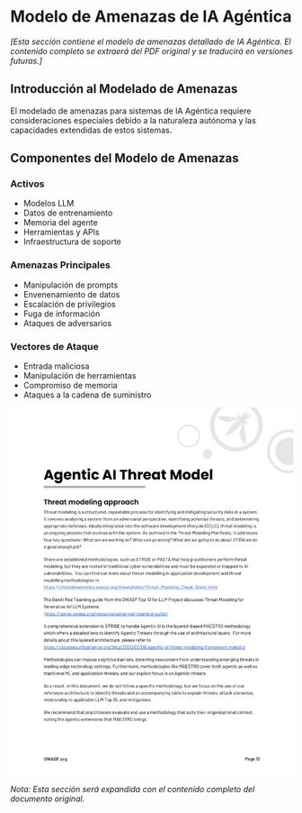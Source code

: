 # Modelo de Amenazas de IA Agéntica

*[Esta sección contiene el modelo de amenazas detallado de IA Agéntica. El contenido completo se extraerá del PDF original y se traducirá en versiones futuras.]*

## Introducción al Modelado de Amenazas

El modelado de amenazas para sistemas de IA Agéntica requiere consideraciones especiales debido a la naturaleza autónoma y las capacidades extendidas de estos sistemas.

## Componentes del Modelo de Amenazas

### Activos
- Modelos LLM
- Datos de entrenamiento
- Memoria del agente
- Herramientas y APIs
- Infraestructura de soporte

### Amenazas Principales
- Manipulación de prompts
- Envenenamiento de datos
- Escalación de privilegios
- Fuga de información
- Ataques de adversarios

### Vectores de Ataque
- Entrada maliciosa
- Manipulación de herramientas
- Compromiso de memoria
- Ataques a la cadena de suministro

![Diagrama de Modelo de Amenazas](images/page_13.png)

*Nota: Esta sección será expandida con el contenido completo del documento original.*

